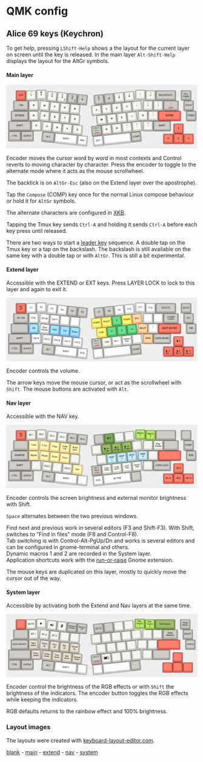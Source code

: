 # QMK config
## Alice 69 keys (Keychron)

To get help, pressing `LShift-Help` shows a the layout for the current layer on screen until the key is released. In the main layer `Alt-Shift-Help` displays the layout for the AltGr symbols.

#### Main layer

![main](../.img/layout_alice69_main.png)

Encoder moves the cursor word by word in most contexts and Control reverts to moving character by character. Press the encoder to toggle to the alternate mode where it acts as the mouse scrollwheel.

The backtick is on `AltGr-Esc` (also on the Extend layer over the apostrophe). 

Tap the `Compose` (COMP) key once for the normal Linux compose behaviour or hold it for `AltGr` symbols.

The alternate characters are configured in [XKB](../xkb/README.md).

Tapping the Tmux key sends `Ctrl-A` and holding it sends `Ctrl-A` before each key press until released.

There are two ways to start a [leader key](LeaderKey.md) sequence. A double tap on the Tmux key or a tap on the backslash. The backslash is still available on the same key with a double tap or with `AltGr`. This is still a bit experimental.

#### Extend layer
Accessible with the EXTEND or EXT keys. Press LAYER LOCK to lock to this layer and again to exit it.

![extend](../.img/layout_alice69_extend.png)

Encoder controls the volume.

The arrow keys move the mouse cursor, or act as the scrollwheel with `Shift`. The mouse buttons are activated with `Alt`. 

#### Nav layer
Accessible with the NAV key. 

![nav](../.img/layout_alice69_nav.png)

Encoder controls the screen brightness and external monitor brightness with Shift.

`Space` alternates between the two previous windows.

Find next and previous work in several editors (F3 and Shift-F3). With Shift, switches to "Find in files" mode (F8 and Control-F8).   
Tab switching is with Control-Alt-PgUp/Dn and works is several editors and can be configured in gnome-terminal and others.  
Dynamic macros 1 and 2 are recorded in the System layer.  
Application shortcuts work with the [run-or-raise](../run-or-raise/README.md) Gnome extension.  

The mouse keys are duplicated on this layer, mostly to quickly move the cursor out of the way.

#### System layer
Accessible by activating both the Extend and Nav layers at the same time.

![system](../.img/layout_alice69_system.png)

Encoder control the brightness of the RGB effects or with `Shift` the brightness of the indicators. The encoder button toggles the RGB effects while keeping the indicators.

RGB defaults returns to the rainbow effect and 100% brightness.

### Layout images
The layouts were created with [keyboard-layout-editor.com](http://www.keyboard-layout-editor.com).

[blank](http://www.keyboard-layout-editor.com/#/gists/3bfed02864e018f692c1bb9a38c1b25) -
[main](http://www.keyboard-layout-editor.com/#/gists/b42f83b159878ef53c8cfe383613fbdb) -
[extend](http://www.keyboard-layout-editor.com/#/gists/5c048b99cea0962223a2aa11d8d6f741) -
[nav](http://www.keyboard-layout-editor.com/#/gists/b65235844553a408eae33be10ab5b621) -
[system](http://www.keyboard-layout-editor.com/#/gists/7d0409ff0df964887f6e4fe35cc3be79)
